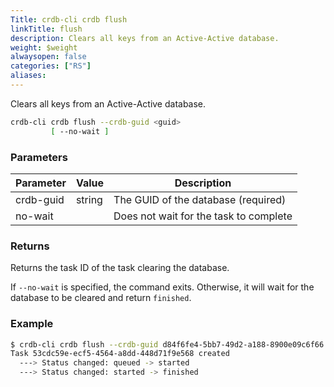 ```yaml
---
Title: crdb-cli crdb flush
linkTitle: flush
description: Clears all keys from an Active-Active database.
weight: $weight
alwaysopen: false
categories: ["RS"]
aliases:
---
```


Clears all keys from an Active-Active database.

```sh
crdb-cli crdb flush --crdb-guid <guid>
         [ --no-wait ]
```

### Parameters

| Parameter           | Value  | Description                         |
|---------------------|--------|-------------------------------------|
| crdb-guid  | string | The GUID of the database (required) |
| no-wait             |        | Does not wait for the task to complete |

### Returns

Returns the task ID of the task clearing the database.

If `--no-wait` is specified, the command exits. Otherwise, it will wait for the database to be cleared and return `finished`.

### Example

```sh
$ crdb-cli crdb flush --crdb-guid d84f6fe4-5bb7-49d2-a188-8900e09c6f66
Task 53cdc59e-ecf5-4564-a8dd-448d71f9e568 created
  ---> Status changed: queued -> started
  ---> Status changed: started -> finished
```
